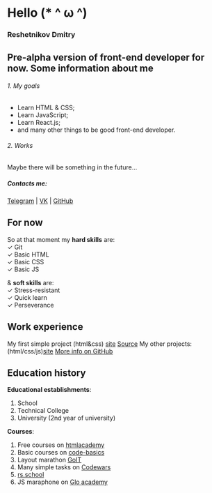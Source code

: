 Hello (* ^ ω ^)
===
### Reshetnikov Dmitry
Pre-alpha version of front-end developer for now.
Some information about me
----
###### 1. My goals
* Learn HTML & CSS;
* Learn JavaScript;
* Learn React.js;
* and many other things to be good front-end developer.

######  2. Works
Maybe there will be something in the future...

##### Contacts me:
[Telegram](https://t.me/road2grave) | [VK](https://vk.com/road2grave) | [GitHub](https://github.com/qHollow)

## For now
So at that moment my **hard skills** are:  
✓ Git  
✓ Basic HTML  
✓ Basic CSS  
✓ Basic JS  

& **soft skills** are:  
✓ Stress-resistant  
✓ Quick learn  
✓ Perseverance  

## Work experience
My first simple project (html&css) [site](https://admiring-poitras-de72bb.netlify.app/) [Source](https://github.com/qHollow/maraphonHTML)
My other projects: (html/css/js)[site](https://qhollow-momentum.netlify.app/)
[More info on GitHub](https://github.com/qHollow)

## Education history
**Educational establishments**:
1. School
2. Technical College
3. University (2nd year of university)

**Courses**:
1. Free courses on [htmlacademy](http://htmlacademy.ru/)
2. Basic courses on [code-basics](https://ru.code-basics.com/)
3. Layout marathon [GoIT](https://goit.ua)
4. Many simple tasks on [Codewars](codewars.com)
5. [rs.school](rs.school)
6. JS maraphone on [Glo academy](https://vk.com/glo_academy)

